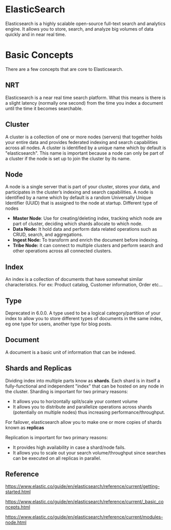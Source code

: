 # ElasticSearch

Elasticsearch is a highly scalable open-source full-text search and analytics engine. It allows you to store, search, and analyze big volumes of data quickly and in near real time.

# Basic Concepts

There are a few concepts that are core to Elasticsearch.

## NRT

Elasticsearch is a near real time search platform. What this means is there is a slight latency (normally one second) from the time you index a document until the time it becomes searchable.

## Cluster

A cluster is a collection of one or more nodes (servers) that together holds your entire data and provides federated indexing and search capabilities across all nodes. A cluster is identified by a unique name which by default is "elasticsearch". This name is important because a node can only be part of a cluster if the node is set up to join the cluster by its name.

## Node

A node is a single server that is part of your cluster, stores your data, and participates in the cluster’s indexing and search capabilities. A node is identified by a name which by default is a random Universally Unique Identifier (UUID) that is assigned to the node at startup. Different type of nodes

- **Master Node**: Use for creating/deleting index, tracking which node are part of cluster, deciding which shards allocate to which node.
- **Data Node:** It hold data and perform data related operations such as CRUD, search, and aggregations.
- **Ingest Node:** To transform and enrich the document before indexing. 
- **Tribe Node:** it can connect to multiple clusters and perform search and other operations across all connected clusters.

## Index

An index is a collection of documents that have somewhat similar characteristics. For ex: Product catalog, Customer information, Order etc...

## Type

Deprecated in 6.0.0. A type used to be a logical category/partition of your index to allow you to store different types of documents in the same index, eg one type for users, another type for blog posts.

## Document

A document is a basic unit of information that can be indexed.

## Shards and Replicas

Dividing index into multiple parts know as **shards**. Each shard is in itself a fully-functional and independent "index" that can be hosted on any node in the cluster. Sharding is important for two primary reasons:

- It allows you to horizontally split/scale your content volume
- It allows you to distribute and parallelize operations across shards (potentially on multiple nodes) thus increasing performance/throughput.

For failover, elasticsearch allow you to make one or more copies of shards known as **replicas**

Replication is important for two primary reasons:

- It provides high availability in case a shard/node fails. 
- It allows you to scale out your search volume/throughput since searches can be executed on all replicas in parallel.

## Reference

https://www.elastic.co/guide/en/elasticsearch/reference/current/getting-started.html

https://www.elastic.co/guide/en/elasticsearch/reference/current/_basic_concepts.html

https://www.elastic.co/guide/en/elasticsearch/reference/current/modules-node.html